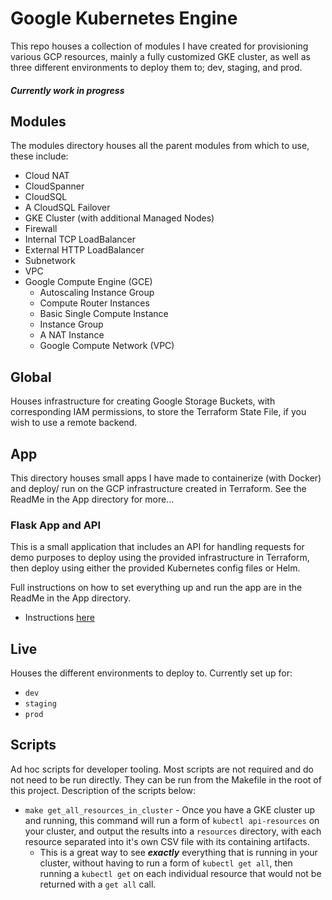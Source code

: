 # Google Kubernetes Engine

This repo houses a collection of modules I have created for provisioning various GCP resources, mainly a fully customized GKE cluster, as well as three different environments to deploy them to; dev, staging, and prod.

##### *Currently work in progress*

## Modules

The modules directory houses all the parent modules from which to use, these include:
 * Cloud NAT
 * CloudSpanner
 * CloudSQL
 * A CloudSQL Failover
 * GKE Cluster (with additional Managed Nodes)
 * Firewall
 * Internal TCP LoadBalancer
 * External HTTP LoadBalancer
 * Subnetwork
 * VPC
 * Google Compute Engine (GCE)
   * Autoscaling Instance Group
   * Compute Router Instances
   * Basic Single Compute Instance
   * Instance Group
   * A NAT Instance
   * Google Compute Network (VPC)

## Global

Houses infrastructure for creating Google Storage Buckets, with corresponding IAM permissions, to store the Terraform State File, if you wish to use a remote backend.

## App

This directory houses small apps I have made to containerize (with Docker) and deploy/ run on the GCP infrastructure created in Terraform. See the ReadMe in the App directory for more...

### Flask App and API

This is a small application that includes an API for handling requests for demo purposes to deploy using the provided infrastructure in Terraform, then deploy using either the provided Kubernetes config files or Helm.

Full instructions on how to set everything up and run the app are in the ReadMe in the App directory.
* Instructions [here](app/README.md)

## Live

Houses the different environments to deploy to. Currently set up for:

* `dev`
* `staging`
* `prod`

## Scripts

Ad hoc scripts for developer tooling. Most scripts are not required and do not need to be run directly. They can be run from the Makefile in the root of this project. Description of the scripts below:

* `make get_all_resources_in_cluster` - Once you have a GKE cluster up and running, this command will run a form of `kubectl api-resources` on your cluster, and output the results into a `resources` directory, with each resource separated into it's own CSV file with its containing artifacts. 
  * This is a great way to see ***exactly*** everything that is running in your cluster, without having to run a form of  `kubectl get all`, then running a `kubectl get` on each individual resource that would not be returned with a `get all` call.
